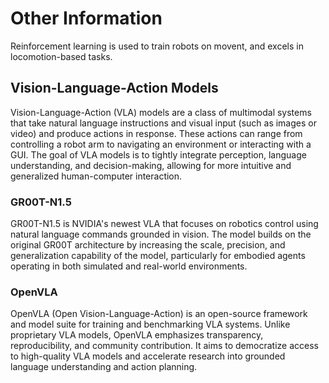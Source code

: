#  Other Information
 
Reinforcement learning is used to train robots on movent, and excels in locomotion-based tasks.


## Vision-Language-Action Models

Vision-Language-Action (VLA) models are a class of multimodal systems that take natural language instructions and visual input (such as images or video) and produce actions in response. These actions can range from controlling a robot arm to navigating an environment or interacting with a GUI. The goal of VLA models is to tightly integrate perception, language understanding, and decision-making, allowing for more intuitive and generalized human-computer interaction.

### GR00T-N1.5

GR00T-N1.5 is NVIDIA's newest VLA that focuses on robotics control using natural language commands grounded in vision. The model builds on the original GR00T architecture by increasing the scale, precision, and generalization capability of the model, particularly for embodied agents operating in both simulated and real-world environments.

### OpenVLA

OpenVLA (Open Vision-Language-Action) is an open-source framework and model suite for training and benchmarking VLA systems. Unlike proprietary VLA models, OpenVLA emphasizes transparency, reproducibility, and community contribution. It aims to democratize access to high-quality VLA models and accelerate research into grounded language understanding and action planning.